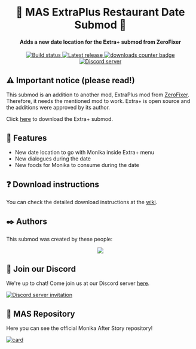 <h1 align="center">🥞 MAS ExtraPlus Restaurant Date Submod 🥞</h1>
<h4 align="center">Adds a new date location for the Extra+ submod from ZeroFixer</h3>

<p align="center">
 <a href="https://github.com/my-otter-self/MAS_ExtraPlus_Restaurant
/actions/workflows/check.yml">
    <img alt="Build status" src="https://img.shields.io/github/workflow/status/my-otter-self/MAS_ExtraPlus_Restaurant/Run%20checks%20on%20push">
  </a>
  <a href="https://github.com/my-otter-self/MAS_ExtraPlus_Restaurant/releases/latest">
    <img alt="Latest release" src="https://img.shields.io/github/v/release/my-otter-self/MAS_ExtraPlus_Restaurant">
  </a>
    <a href="https://github.com/my-otter-self/MAS_ExtraPlus_Restaurant/releases/latest">
    <img alt="downloads counter badge" src="https://img.shields.io/github/downloads/my-otter-self/MAS_ExtraPlus_Restaurant/total">
  </a>
  <a href="https://mon.icu/discord">
    <img alt="Discord server" src="https://discordapp.com/api/guilds/970747033071804426/widget.png?style=shield">
  </a>
</p>


## ⚠️ Important notice (please read!)

This submod is an addition to another mod, ExtraPlus mod from [ZeroFixer](https://github.com/zer0fixer). Therefore, it needs the mentioned mod to work. Extra+ is open source and the additions were approved by its author. 

Click [here](https://github.com/zer0fixer/MAS-Extraplus) to download the Extra+ submod.


## 🌟 Features

  * New date location to go with Monika inside Extra+ menu
  * New dialogues during the date
  * New foods for Monika to consume during the date


## ❓ Download instructions

You can check the detailed download instructions at the [wiki]().


## ✒️ Authors

This submod was created by these people:

<p align="center">
  <a href="https://github.com/my-otter-self/MAS_ExtraPlus_Restaurant/graphs/contributors">
    <img src="https://contrib.rocks/image?repo=my-otter-self/MAS_ExtraPlus_Restaurant&max=6" />
  </a>
</p>


## 💬 Join our Discord

We're up to chat! Come join us at our Discord server [here](https://mon.icu/discord).

[![Discord server invitation](https://discordapp.com/api/guilds/970747033071804426/widget.png?style=banner3)](https://mon.icu/discord)

## 💚 MAS Repository
Here you can see the official Monika After Story repository!

[![card](https://github-readme-stats.vercel.app/api/pin/?username=Monika-After-Story&repo=MonikaModDev)](https://github.com/Monika-After-Story/MonikaModDev)
